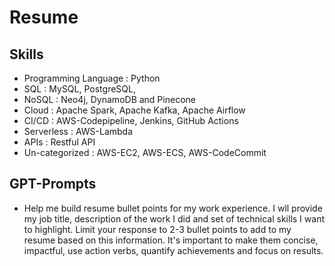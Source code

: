 # Resume 

## Skills  
- Programming Language : Python 
- SQL : MySQL, PostgreSQL, 
- NoSQL : Neo4j, DynamoDB and Pinecone  
- Cloud : Apache Spark, Apache Kafka, Apache Airflow
- CI/CD : AWS-Codepipeline, Jenkins, GitHub Actions   
- Serverless : AWS-Lambda 
- APIs : Restful API
- Un-categorized : AWS-EC2, AWS-ECS, AWS-CodeCommit 

## GPT-Prompts 
- Help me build resume bullet points for my work experience. I wll provide my job title, description of the work I did and set of technical skills I want to highlight. Limit your response to 2-3 bullet points to add to my resume based on this information. It's important to make them concise, impactful, use action verbs, quantify achievements and focus on results. 


